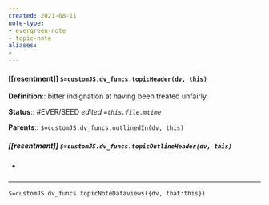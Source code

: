```yaml
---
created: 2021-08-11
note-type: 
- evergreen-note
- topic-note
aliases:
- 
---
```

 
#### [[resentment]] `$=customJS.dv_funcs.topicHeader(dv, this)`


**Definition**:: bitter indignation at having been treated unfairly.

**Status**:: #EVER/SEED 
*edited `=this.file.mtime`*

**Parents**:: 
`$=customJS.dv_funcs.outlinedIn(dv, this)`

##### [[resentment]] `$=customJS.dv_funcs.topicOutlineHeader(dv, this)`
- 

### <hr class="dataviews"/>

`$=customJS.dv_funcs.topicNoteDataviews({dv, that:this})`


